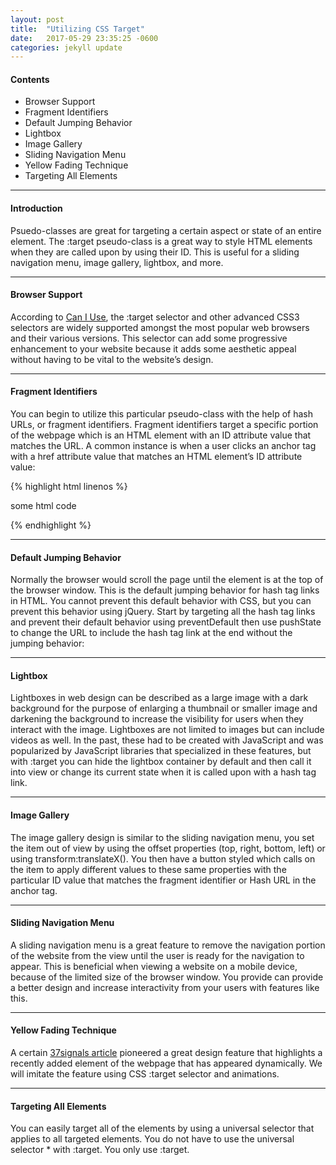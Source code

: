 ```yaml
---
layout: post
title:  "Utilizing CSS Target"
date:   2017-05-29 23:35:25 -0600
categories: jekyll update
---
```



#### Contents
* Browser Support
* Fragment Identifiers
* Default Jumping Behavior
* Lightbox
* Image Gallery
* Sliding Navigation Menu
* Yellow Fading Technique
* Targeting All Elements

****

#### Introduction

Psuedo-classes are great for targeting a certain aspect or state of an entire element. The :target pseudo-class is a great way to style HTML elements when they are called upon by using their ID. This is useful for a sliding navigation menu, image gallery, lightbox, and more.

****

#### Browser Support

According to  [Can I Use](http://caniuse.com/#search=%3Atarget), the :target selector and other advanced CSS3 selectors are widely supported amongst the most popular web browsers and their various versions. This selector can add some progressive enhancement to your website because it adds some aesthetic appeal without having to be vital to the website’s design.

****

#### Fragment Identifiers

You can begin to utilize this particular pseudo-class with the help of hash URLs, or fragment identifiers. Fragment identifiers target a specific portion of the webpage which is an HTML element with an ID attribute value that matches the URL. A common instance is when a user clicks an anchor tag with a href attribute value that matches an HTML element’s ID attribute value:

{% highlight html linenos %}
<p>some html code</p>
{% endhighlight %}

****

#### Default Jumping Behavior

Normally the browser would scroll the page until the element is at the top of the browser window. This is the default jumping behavior for hash tag links in HTML. You cannot prevent this default behavior with CSS, but you can prevent this behavior using jQuery. Start by targeting all the hash tag links and prevent their default behavior using preventDefault then use pushState to change the URL to include the hash tag link at the end without the jumping behavior:

****

#### Lightbox

Lightboxes in web design can be described as a large image with a dark background for the purpose of enlarging a thumbnail or smaller image and darkening the background to increase the visibility for users when they interact with the image. Lightboxes are not limited to images but can include videos as well. In the past, these had to be created with JavaScript and was popularized by JavaScript libraries that specialized in these features, but with :target you can hide the lightbox container by default and then call it into view or change its current state when it is called upon with a hash tag link.

****

#### Image Gallery

The image gallery design is similar to the sliding navigation menu, you set the item out of view by using the offset properties (top, right, bottom, left) or using transform:translateX(). You then have a button styled which calls on the item to apply different values to these same properties with the particular ID value that matches the fragment identifier or Hash URL in the anchor tag. 

****

#### Sliding Navigation Menu

A sliding navigation menu is a great feature to remove the navigation portion of the website from the view until the user is ready for the navigation to appear. This is beneficial when viewing a website on a mobile device, because of the limited size of the browser window. You provide can provide a better design and increase interactivity from your users with features like this.

****

#### Yellow Fading Technique

A certain [37signals article](https://signalvnoise.com/archives/000558.php) pioneered a great design feature that highlights a recently added element of the webpage that has appeared dynamically. We will imitate the feature using CSS :target selector and animations.

****

#### Targeting All Elements

You can easily target all of the elements by using a universal selector that applies to all targeted elements. You do not have to use the universal selector * with :target. You only use :target.


